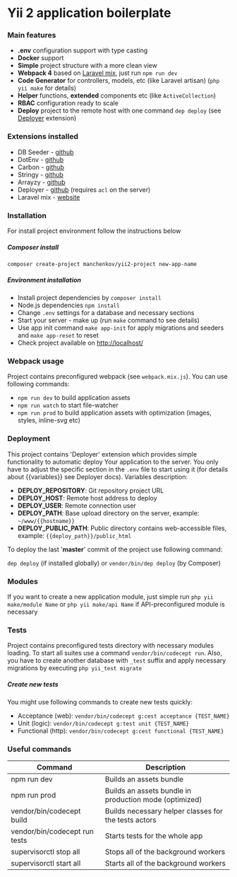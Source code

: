 # Yii 2 application boilerplate

### Main features
- **.env** configuration support with type casting
- **Docker** support
- **Simple** project structure with a more clean view
- **Webpack 4** based on [Laravel mix](https://laravel-mix.com), just run ```npm run dev```
- **Code Generator** for controllers, models, etc (like Laravel artisan) (```php yii make``` for details)
- **Helper** functions, **extended** components etc (like `ActiveCollection`)
- **RBAC** configuration ready to scale 
- **Deploy** project to the remote host with one command ```dep deploy``` (see [Deployer](https://github.com/deployphp/deployer) extension)

### Extensions installed
- DB Seeder - [github](https://github.com/tebazil/yii2-db-seeder)
- DotEnv - [github](https://github.com/vlucas/phpdotenv)
- Carbon - [github](https://github.com/briannesbitt/carbon)
- Stringy - [github](https://github.com/danielstjules/Stringy)
- Arrayzy - [github](https://github.com/bocharsky-bw/Arrayzy)
- Deployer - [github](https://github.com/deployphp/deployer) (requires `acl` on the server)
- Laravel mix - [website](https://laravel-mix.com)

### Installation
For install project environment follow the instructions below

##### Composer install
```
composer create-project manchenkov/yii2-project new-app-name
```

##### Environment installation
- Install project dependencies by `composer install`
- Node.js dependencies `npm install`
- Change `.env` settings for a database and necessary sections 
- Start your server - make up (run `make` command to see details)
- Use app init command `make app-init` for apply migrations and seeders and `make app-reset` to reset
- Check project available on [http://localhost/](http://localhost/)

### Webpack usage
Project contains preconfigured webpack (see `webpack.mix.js`). You can use following commands:
- `npm run dev` to build application assets
- `npm run watch` to start file-watcher
- `npm run prod` to build application assets with optimization (images, styles, inline-svg etc)

### Deployment
This project contains 'Deployer' extension which provides simple functionality to automatic deploy Your application to the server. 
You only have to adjust the specific section in the `.env` file to start using it (for details about {{variables}} see Deployer docs). 
Variables description:
- **DEPLOY_REPOSITORY**: Git repository project URL
- **DEPLOY_HOST**: Remote host address to deploy
- **DEPLOY_USER**: Remote connection user
- **DEPLOY_PATH**: Base upload directory on the server, example: `~/www/{{hostname}}`
- **DEPLOY_PUBLIC_PATH**: Public directory contains web-accessible files, example: `{{deploy_path}}/public_html` 

To deploy the last '**master**' commit of the project use following command: 

`dep deploy` (if installed globally) 
or 
`vendor/bin/dep deploy` (by Composer)

### Modules
If you want to create a new application module, just simple run `php yii make/module Name` 
or `php yii make/api Name` if API-preconfigured module is necessary

### Tests
Project contains preconfigured tests directory with necessary modules loading. 
To start all suites use a command `vendor/bin/codecept run`. Also, you have to create another database with 
`_test` suffix and apply necessary migrations by executing `php yii_test migrate`

##### Create new tests
You might use following commands to create new tests quickly:

- Acceptance (web): `vendor/bin/codecept g:cest acceptance {TEST_NAME}`
- Unit (logic): `vendor/bin/codecept g:test unit {TEST_NAME}`
- Functional (http): `vendor/bin/codecept g:cest functional {TEST_NAME}`

### Useful commands


Command                              | Description
---                                  | ---
npm run dev                          | Builds an assets bundle
npm run prod                         | Builds an assets bundle in production mode (optimized)
vendor/bin/codecept build            | Builds necessary helper classes for the tests actors
vendor/bin/codecept run tests        | Starts tests for the whole app
supervisorctl stop all               | Stops all of the background workers 
supervisorctl start all              | Starts all of the background workers
